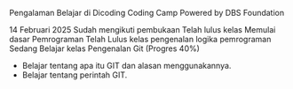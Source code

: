 Pengalaman Belajar di Dicoding Coding Camp Powered by DBS Foundation

14 Februari 2025
Sudah mengikuti pembukaan
Telah lulus kelas Memulai dasar Pemrograman
Telah Lulus kelas pengenalan logika pemrograman
Sedang Belajar kelas Pengenalan Git (Progres 40%)
* Belajar tentang apa itu GIT dan alasan menggunakannya.
* Belajar tentang perintah GIT.

